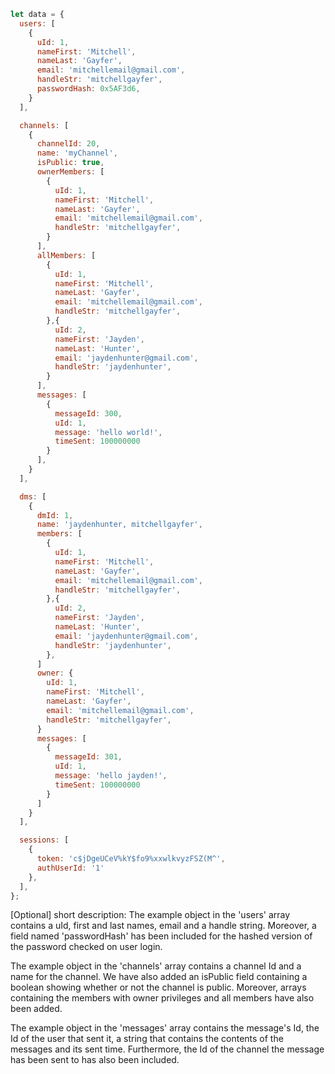 ```javascript
let data = {
  users: [ 
    {
      uId: 1,
      nameFirst: 'Mitchell',
      nameLast: 'Gayfer',
      email: 'mitchellemail@gmail.com',
      handleStr: 'mitchellgayfer',
      passwordHash: 0x5AF3d6,
    }
  ],

  channels: [
    {
      channelId: 20,
      name: 'myChannel',
      isPublic: true,
      ownerMembers: [
        {
          uId: 1,
          nameFirst: 'Mitchell',
          nameLast: 'Gayfer',
          email: 'mitchellemail@gmail.com',
          handleStr: 'mitchellgayfer',
        }
      ],
      allMembers: [
        {
          uId: 1,
          nameFirst: 'Mitchell',
          nameLast: 'Gayfer',
          email: 'mitchellemail@gmail.com',
          handleStr: 'mitchellgayfer',
        },{
          uId: 2,
          nameFirst: 'Jayden',
          nameLast: 'Hunter',
          email: 'jaydenhunter@gmail.com',
          handleStr: 'jaydenhunter',
        }
      ],
      messages: [
        {
          messageId: 300,
          uId: 1,
          message: 'hello world!',
          timeSent: 100000000
        }
      ],
    }
  ],

  dms: [
    {
      dmId: 1,
      name: 'jaydenhunter, mitchellgayfer',
      members: [
        {
          uId: 1,
          nameFirst: 'Mitchell',
          nameLast: 'Gayfer',
          email: 'mitchellemail@gmail.com',
          handleStr: 'mitchellgayfer',
        },{
          uId: 2,
          nameFirst: 'Jayden',
          nameLast: 'Hunter',
          email: 'jaydenhunter@gmail.com',
          handleStr: 'jaydenhunter',
        },
      ]
      owner: {
        uId: 1,
        nameFirst: 'Mitchell',
        nameLast: 'Gayfer',
        email: 'mitchellemail@gmail.com',
        handleStr: 'mitchellgayfer',
      }
      messages: [
        {
          messageId: 301,
          uId: 1,
          message: 'hello jayden!',
          timeSent: 100000000
        }
      ]
    }
  ],

  sessions: [
    {
      token: 'c$jDgeUCeV%kY$fo9%xxwlkvyzFSZ(M^',
      authUserId: '1'
    },
  ],
};
```

[Optional] short description: 
The example object in the 'users' array contains a uId, first and last names, email and a handle string. Moreover, a field named 'passwordHash' has been included for the hashed version of the password checked on user login. 

The example object in the 'channels' array contains a channel Id and a name for the channel. We have also added an isPublic field containing a boolean showing whether or not the channel is public. Moreover, arrays containing the members with owner privileges and all members have also been added.

The example object in the 'messages' array contains the message's Id, the Id of the user that sent it, a string that contains the contents of the messages and its sent time. Furthermore, the Id of the channel the message has been sent to has also been included.